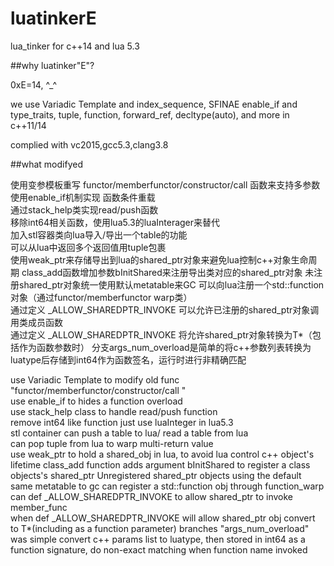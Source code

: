 # luatinkerE
lua_tinker for c++14 and lua 5.3

##why luatinker"E"?

0xE=14, ^_^


we use Variadic Template and index_sequence, SFINAE enable_if and type_traits, tuple, function, forward_ref, decltype(auto), and more in c++11/14


complied with vc2015,gcc5.3,clang3.8


##what modifyed

使用变参模板重写 functor/memberfunctor/constructor/call 函数来支持多参数  
使用enable_if机制实现 函数条件重载  
通过stack_help类实现read/push函数  
移除int64相关函数，使用lua5.3的luaInterager来替代  
加入stl容器类向lua导入/导出一个table的功能  
可以从lua中返回多个返回值用tuple包裹  
使用weak_ptr来存储导出到lua的shared_ptr对象来避免lua控制c++对象生命周期
class_add函数增加参数bInitShared来注册导出类对应的shared_ptr对象
未注册shared_ptr对象统一使用默认metatable来GC
可以向lua注册一个std::function对象（通过functor/memberfunctor warp类）  
通过定义 _ALLOW_SHAREDPTR_INVOKE 可以允许已注册的shared_ptr对象调用类成员函数  
通过定义 _ALLOW_SHAREDPTR_INVOKE 将允许shared_ptr对象转换为T*（包括作为函数参数时）
分支args_num_overload是简单的将c++参数列表转换为luatype后存储到int64作为函数签名，运行时进行非精确匹配


use Variadic Template to modify old func "functor/memberfunctor/constructor/call "  
use enable_if to hides a function overload  
use stack_help class to handle read/push function  
remove int64 like function just use luaInteger in lua5.3  
stl container can push a table to lua/ read a table from lua  
can pop tuple from lua to warp multi-return value  
use weak_ptr to hold a shared_obj in lua, to avoid lua control c++ object's lifetime
class_add function adds argument bInitShared to register a class objects's shared_ptr
Unregistered shared_ptr objects using the default same metatable to gc
can register a std::function obj through function_warp  
can def _ALLOW_SHAREDPTR_INVOKE to allow shared_ptr to invoke member_func  
when def _ALLOW_SHAREDPTR_INVOKE will allow shared_ptr obj convert to T*(including as a function parameter)
branches "args_num_overload" was simple convert c++ params list to luatype, then stored in int64 as a function signature, do non-exact matching when function name invoked

